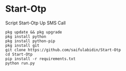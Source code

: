 # Start-Otp
Script Start-Otp Up SMS Call 

```
pkg update && pkg upgrade
pkg install python
pkg install python-pip
pkg install git
git clone https://github.com/saifulabidin/Start-Otp
cd Start-Otp
pip install -r requirements.txt
python run.py
